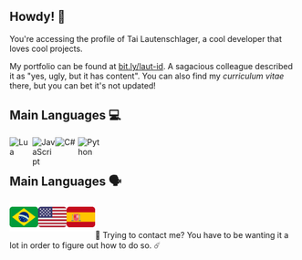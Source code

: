 ## Howdy! 🤪

You're accessing the profile of Tai Lautenschlager, a cool developer that loves cool projects.

My portfolio can be found at [bit.ly/laut-id](https://bit.ly/laut-id). A sagacious colleague described it as "yes, ugly, but it has content". You can also find my _curriculum vitae_ there, but you can bet it's not updated!

## Main Languages 💻
<img align="left" src="https://lautenschlager-id.github.io/content/lang_lua.jpg" width="40" alt="Lua" />
<img align="left" src="https://lautenschlager-id.github.io/content/lang_js.jpg" width="40" alt="JavaScript" />
<img align="left" src="https://lautenschlager-id.github.io/content/lang_cs.jpg" width="40" alt="C#" />
<img align="left" src="https://lautenschlager-id.github.io/content/lang_py.jpg" width="40" alt="Python" />
<br>
<br>

## Main Languages 🗣️
<img align="left" src="https://github.com/Lautenschlager-id/LuaEmojisByBytes/blob/master/72x72/F0-9F-87-A7-F0-9F-87-B7.png?raw=true" width="50" alt="Portuguese (BR)" />
<img align="left" src="https://github.com/Lautenschlager-id/LuaEmojisByBytes/blob/master/72x72/F0-9F-87-BA-F0-9F-87-B8.png?raw=true" width="50" alt="English (EN)" />
<img align="left" src="https://github.com/Lautenschlager-id/LuaEmojisByBytes/blob/master/72x72/F0-9F-87-AA-F0-9F-87-B8.png?raw=true" width="50" alt="Spanish (ES)" />
<br>
<br>

🔭 Trying to contact me? You have to be wanting it a lot in order to figure out how to do so. ☄️
